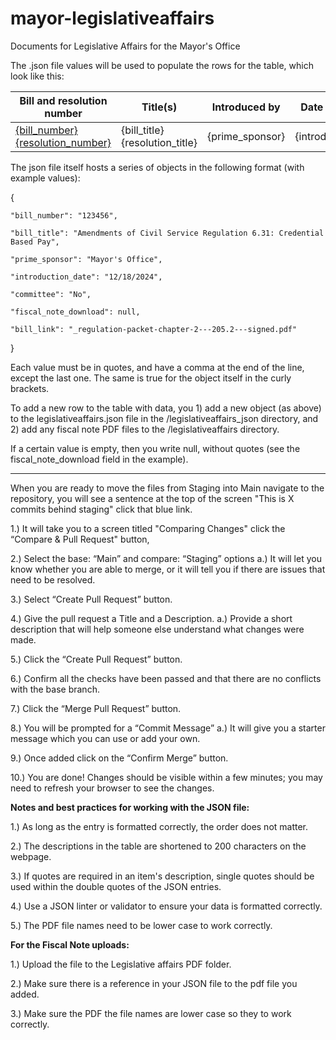 # mayor-legislativeaffairs
Documents for Legislative Affairs for the Mayor's Office

The .json file values will be used to populate the rows for the table, which look like this:

| Bill and resolution number | Title(s) | Introduced by                                                     | Date introduced |  Assigned committee  | Link to fiscal note |
|---------------|------------------------|---------------------------------------------------------------------------|:--------------------:|:--------------:|------------------------|
| <a href="{bill_link}">{bill_number}</a> <a href="{resolution_link}">{resolution_number}</a> | {bill_title} {resolution_title}           | {prime_sponsor} | {introduction_date} | {committee}       | {fiscal_note_download} |


The json file itself hosts a series of objects in the following format (with example values):

{

    "bill_number": "123456",
    
    "bill_title": "Amendments of Civil Service Regulation 6.31: Credential Based Pay",
    
    "prime_sponsor": "Mayor's Office",
    
    "introduction_date": "12/18/2024",

    "committee": "No",
    
    "fiscal_note_download": null,
    
    "bill_link": "_regulation-packet-chapter-2---205.2---signed.pdf"
    
}

Each value must be in quotes, and have a comma at the end of the line, except the last one. The same is true for the object itself in the curly brackets.

To add a new row to the table with data, you 1) add a new object (as above) to the legislativeaffairs.json file in the /legislativeaffairs_json directory, and 2) add any fiscal note PDF files to the /legislativeaffairs directory.

If a certain value is empty, then you write null, without quotes (see the fiscal_note_download field in the example).

*************

When you are ready to move the files from Staging into Main navigate to the repository, you will see a sentence at the top of the screen "This is X commits behind staging" click that blue link.

1.) It will take you to a screen titled "Comparing Changes" click the “Compare & Pull Request" button,

2.) Select the base: “Main” and compare: “Staging” options
    a.) It will let you know whether you are able to merge, or it will tell you if there are issues that need to be resolved.
    
3.) Select “Create Pull Request” button.

4.) Give the pull request a Title and a Description.
    a.) Provide a short description that will help someone else understand what changes were made.
    
5.) Click the “Create Pull Request” button.

6.) Confirm all the checks have been passed and that there are no conflicts with the base branch.

7.) Click the “Merge Pull Request” button.

8.) You will be prompted for a “Commit Message”
    a.) It will give you a starter message which you can use or add your own.
    
9.) Once added click on the “Confirm Merge” button.

10.) You are done! Changes should be visible within a few minutes; you may need to refresh your browser to see the changes. 


**Notes and best practices for working with the JSON file:**

1.) As long as the entry is formatted correctly, the order does not matter.

2.) The descriptions in the table are shortened to 200 characters on the webpage.

3.) If quotes are required in an item's description, single quotes should be used within the double quotes of the JSON entries.

4.) Use a JSON linter or validator to ensure your data is formatted correctly.

5.) The PDF file names need to be lower case to work correctly.


**For the Fiscal Note uploads:**

1.) Upload the file to the Legislative affairs PDF folder.

2.) Make sure there is a reference in your JSON file to the pdf file you added.

3.) Make sure the PDF the file names are lower case so they to work correctly.
